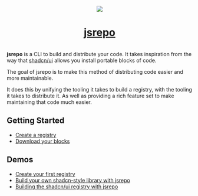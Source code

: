 <p align="center">
  <a href="https://jsrepo.dev">
    <picture>
      <img src="https://github.com/user-attachments/assets/fb4b84c3-8f81-4e1d-a049-ed909c3dae68">
    </picture>
    <h1 align="center">jsrepo</h1>
  </a>
</p>

<p align="center">
  <a aria-label="jsrepo logo" href="https://jsrepo.dev">
    <img alt="" src="https://jsrepo.dev/badges/jsrepo.svg">
  </a> 
</p>

**jsrepo** is a CLI to build and distribute your code. It takes inspiration from the way that [shadcn/ui](https://ui.shadcn.com/) allows you install portable blocks of code.

The goal of jsrepo is to make this method of distributing code easier and more maintainable.

It does this by unifying the tooling it takes to build a registry, with the tooling it takes to distribute it. As well as providing a rich feature set to make maintaining that code much easier.

## Getting Started

- [Create a registry](https://jsrepo.dev/docs/registry)
- [Download your blocks](https://jsrepo.dev/docs/setup)

## Demos

- [Create your first registry](https://youtu.be/IyJQI3z8PWg)
- [Build your own shadcn-style library with jsrepo](https://youtu.be/zWfBt1vKb84)
- [Building the shadcn/ui registry with jsrepo](https://youtu.be/tj7BUE9V7fw)
